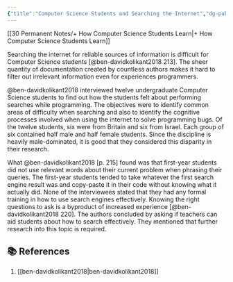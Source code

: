 ```yaml
---
{"title":"Computer Science Students and Searching the Internet","dg-publish":true,"tags":["🪴"],"created":"2024-08-30","modified":"2024-09-13","permalink":"/30-permanent-notes/computer-science-students-and-searching-the-internet/","dgPassFrontmatter":true,"updated":"2024-09-13"}
---
```



[[30 Permanent Notes/+ How Computer Science Students Learn\|+ How Computer Science Students Learn]]

Searching the internet for reliable sources of information is difficult for Computer Science students [@ben-davidkolikant2018 213]. The sheer quantity of documentation created by countless authors makes it hard to filter out irrelevant information even for experiences programmers.

@ben-davidkolikant2018 interviewed twelve undergraduate Computer Science students to find out how the students felt about performing searches while programming. The objectives were to identify common areas of difficulty when searching and also to identify the cognitive processes involved when using the internet to solve programming bugs. Of the twelve students, six were from Britain and six from Israel. Each group of six contained half male and half female students. Since the discipline is heavily male-dominated, it is good that they considered this disparity in their research.

What @ben-davidkolikant2018 [p. 215] found was that first-year students did not use relevant words about their current problem when phrasing their queries. The first-year students tended to take whatever the first search engine result was and copy-paste it in their code without knowing what it actually did. None of the interviewees stated that they had any formal training in how to use search engines effectively. Knowing the right questions to ask is a byproduct of increased experience [@ben-davidkolikant2018 220]. The authors concluded by asking if teachers can aid students about how to search effectively. They mentioned that further research into this topic is required.

## 📚 References

1. [[ben-davidkolikant2018\|ben-davidkolikant2018]]
